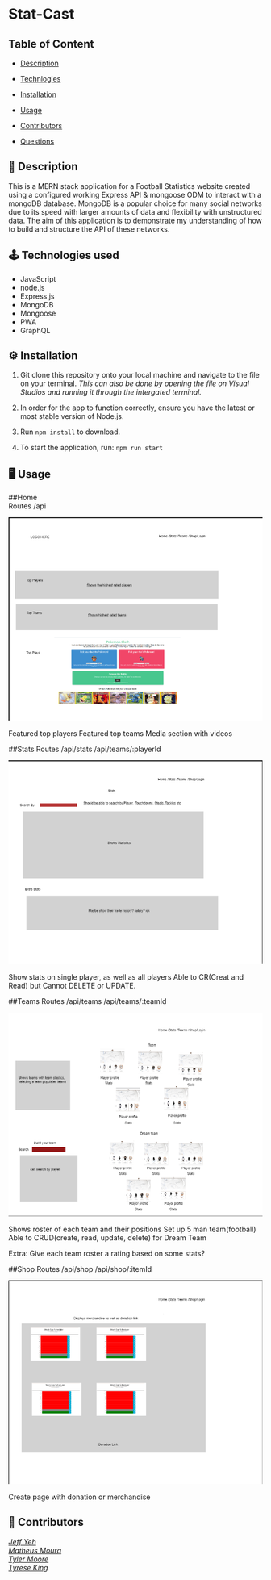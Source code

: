 # Stat-Cast

## Table of Content 

* [Description](#description)
* [Technlogies](#technologies)
* [Installation](#installation)
* [Usage](#usage)
* [Contributors](#contributors)


* [Questions](#questions)

<a name="description"></a>
## 📝 Description
This is a MERN stack application for a Football Statistics website created using a configured working Express API & mongoose ODM to interact with a mongoDB database. MongoDB is a popular choice for many social networks due to its speed with larger amounts of data and flexibility with unstructured data. The aim of this application is to demonstrate my understanding of how to build and structure the API of these networks. 

<a name="technologies"></a>
## 🕹 Technologies used 
- JavaScript
- node.js
- Express.js
- MongoDB
- Mongoose
- PWA
- GraphQL



<a name="installation"></a>
## ⚙️ Installation 
1. Git clone this repository onto your local machine and navigate to the file on your terminal. *This can also be done by opening the file on Visual Studios and running it through the intergated terminal.*

2. In order for the app to function correctly, ensure you have the latest or most stable version of Node.js. 

3. Run `npm install` to download.

5. To start the application, run: `npm run start`

<a name="usage"></a>
## 🖥 Usage 


<a name="home"></a>
##Home<br>
Routes
/api

![alt text](https://github.com/YehOkiHub/Stat-Cast/blob/main/imgs/1.png?raw=true)


Featured top players
Featured top teams
Media section with videos

##Stats
Routes
/api/stats
/api/teams/:playerId

![alt text](https://github.com/YehOkiHub/Stat-Cast/blob/main/imgs/2.png?raw=true)



Show stats on single player, as well as all players
Able to CR(Creat and Read) but Cannot DELETE or UPDATE.

##Teams
Routes
/api/teams
/api/teams/:teamId

![alt text](https://github.com/YehOkiHub/Stat-Cast/blob/main/imgs/3.png?raw=true)

Shows roster of each team and their positions
Set up 5 man team(football) 
Able to CRUD(create, read, update, delete) for Dream Team

Extra: Give each team roster a rating based on some stats?

##Shop
Routes
/api/shop
/api/shop/:itemId

![alt text](https://github.com/YehOkiHub/Stat-Cast/blob/main/imgs/4.png?raw=true)

Create page with donation or merchandise




<a name="contributors"></a>
## 👥 Contributors

*[Jeff Yeh](https://github.com/YehOkiHub)* <br>
*[Matheus Moura](https://github.com/MatheusMoura2000)* <br>
*[Tyler Moore](https://github.com/Tymo821)* <br>
*[Tyrese King](https://github.com/TyreseKing)* <br>




